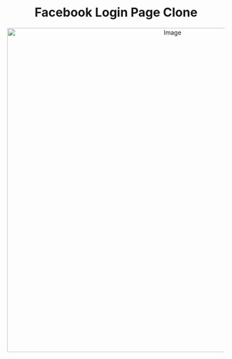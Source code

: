 </br>
<h1 align="center">Facebook Login Page Clone</h1>
<p align="center">
  <img src="https://res.cloudinary.com/practicaldev/image/fetch/s--77HOtiFL--/c_imagga_scale,f_auto,fl_progressive,h_900,q_auto,w_1600/https://dev-to-uploads.s3.amazonaws.com/i/7456kmxoilyssu1wk3xp.png" alt="Image" style="width: 750px; display: block; margin: 0 auto;" />
</p>
